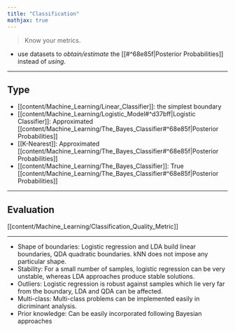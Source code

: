 ```yaml
---
title: "Classification"
mathjax: true
---
```


> Know your metrics.

- use datasets to *obtain/estimate* the [[#^68e85f|Posterior Probabilities]] instead of *using*.
***
## Type
- [[content/Machine_Learning/Linear_Classifier]]: the simplest boundary
- [[content/Machine_Learning/Logistic_Model#^d37bff|Logistic Classifier]]: Approximated [[content/Machine_Learning/The_Bayes_Classifier#^68e85f|Posterior Probabilities]]
- [[K-Nearest]]: Approximated [[content/Machine_Learning/The_Bayes_Classifier#^68e85f|Posterior Probabilities]]
- [[content/Machine_Learning/The_Bayes_Classifier]]: True [[content/Machine_Learning/The_Bayes_Classifier#^68e85f|Posterior Probabilities]]
***
## Evaluation
[[content/Machine_Learning/Classification_Quality_Metric]]

***
- Shape of boundaries: Logistic regression and LDA build linear boundaries, QDA quadratic boundaries. kNN does not impose any particular shape.
- Stability: For a small number of samples, logistic regression can be very unstable, whereas LDA approaches produce stable solutions. 
- Outliers: Logistic regression is robust against samples which lie very far from the boundary, LDA and QDA can be affected. 
- Multi-class: Multi-class problems can be implemented easily in dicriminant analysis. 
- Prior knowledge: Can be easily incorporated following Bayesian approaches
